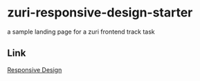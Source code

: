# zuri-responsive-design-starter
a sample landing page for a zuri frontend track task

## Link
[Responsive Design](https://felistus.github.io/zuri-responsive-design-starter/.)
